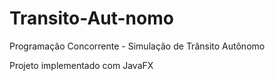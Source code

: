 # Transito-Aut-nomo
Programação Concorrente - Simulação de Trânsito Autônomo

Projeto implementado com JavaFX
